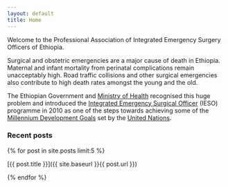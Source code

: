 ```yaml
---
layout: default
title: Home
---
```

Welcome to the Professional Association of Integrated Emergency Surgery Officers of Ethiopia.

Surgical and obstetric emergencies are a major cause of death in Ethiopia. 
Maternal and infant mortality from perinatal complications remain unacceptably high. 
Road traffic collisions and other surgical emergencies also contribute to high death rates amongst the young and the old.

The Ethiopian Government and [Ministry of Health](http://moh.gov.et) recognised this huge problem and introduced the [Integrated Emergency Surgical Officer](http://www.moh.gov.et/en_GB/ieso) (IESO) programme in 2010 as one of the steps towards achieving some of the [Millennium Development Goals](http://www.un.org/millenniumgoals) set by the [United Nations](http://www.un.org).

### Recent posts
{% for post in site.posts limit:5 %}

[{{ post.title }}]({{ site.baseurl }}{{ post.url }})
    
{% endfor %}